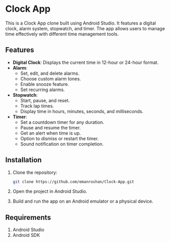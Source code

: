 # Clock App

This is a Clock App clone built using Android Studio. It features a digital clock, alarm system, stopwatch, and timer. The app allows users to manage time effectively with different time management tools.

## Features

- **Digital Clock**: Displays the current time in 12-hour or 24-hour format.
- **Alarm**: 
  - Set, edit, and delete alarms.
  - Choose custom alarm tones.
  - Enable snooze feature.
  - Set recurring alarms.
- **Stopwatch**:
  - Start, pause, and reset.
  - Track lap times.
  - Display time in hours, minutes, seconds, and milliseconds.
- **Timer**:
  - Set a countdown timer for any duration.
  - Pause and resume the timer.
  - Get an alert when time is up.
  - Option to dismiss or restart the timer.
  - Sound notification on timer completion.

## Installation

1. Clone the repository:
   ```bash
   git clone https://github.com/emanroshan/Clock-App.git
2. Open the project in Android Studio.

3. Build and run the app on an Android emulator or a physical device.



## Requirements
1. Android Studio
2. Android SDK
